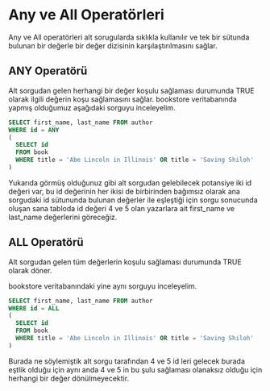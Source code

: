 # Any ve All Operatörleri
Any ve All operatörleri alt sorugularda sıklıkla kullanılır ve tek bir sütunda bulunan bir değerle bir değer dizisinin karşılaştırılmasını sağlar.
## ANY Operatörü
Alt sorgudan gelen herhangi bir değer koşulu sağlaması durumunda TRUE olarak ilgili değerin koşu sağlamasını sağlar. bookstore veritabanında yapmış olduğumuz aşağıdaki sorguyu inceleyelim.
```sql
SELECT first_name, last_name FROM author
WHERE id = ANY
(
  SELECT id
  FROM book
  WHERE title = 'Abe Lincoln in Illinois' OR title = 'Saving Shiloh'
)
```

Yukarıda görmüş olduğunuz gibi alt sorgudan gelebilecek potansiye iki id değeri var, bu id değerinin her ikisi de birbirinden bağımsız olarak ana sorgudaki id sütununda bulunan değerler ile eşleştiği için sorgu sonucunda oluşan sana tabloda id değeri 4 ve 5 olan yazarlara ait first_name ve last_name değerlerini göreceğiz.
## ALL Operatörü
Alt sorgudan gelen tüm değerlerin koşulu sağlaması durumunda TRUE olarak döner.

bookstore veritabanındaki yine aynı sorguyu inceleyelim.
```sql
SELECT first_name, last_name FROM author
WHERE id = ALL
(
  SELECT id
  FROM book
  WHERE title = 'Abe Lincoln in Illinois' OR title = 'Saving Shiloh'
)
```

Burada ne söylemiştik alt sorgu tarafından 4 ve 5 id leri gelecek burada eştlik olduğu için aynı anda 4 ve 5 in bu şulu sağlaması olanaksız olduğu için herhangi bir değer dönülmeyecektir.